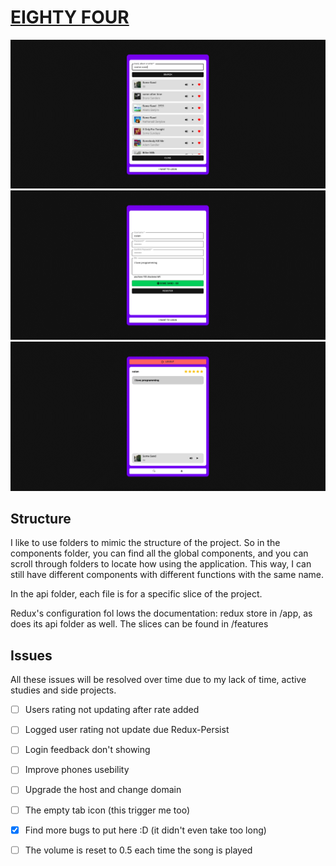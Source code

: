 [<h1>**EIGHTY FOUR**</h1>](https://eighty4.herokuapp.com)

![eightyfour screenshoot](./demo/eightyfour1.png)
![eightyfour screenshoot](./demo/eightyfour2.png)
![eightyfour screenshoot](./demo/eightyfour3.png)

<h2>Structure</h2>

I like to use folders to mimic the structure of the project. So in the components folder, you can find all the global components, and you can scroll through folders to locate how using the application. This way, I can still have different components with different functions with the same name.

In the api folder, each file is for a specific slice of the project.

Redux's configuration fol lows the documentation: redux store in /app, as does its api folder as well. The slices can be found in /features

<h2>Issues</h2>

All these issues will be resolved over time due to my lack of time, active studies and side projects.

- [ ] Users rating not updating after rate added
- [ ] Logged user rating not update due Redux-Persist
- [ ] Login feedback don't showing
- [ ] Improve phones usebility
- [ ] Upgrade the host and change domain
- [ ] The empty tab icon (this trigger me too)
- [x] Find more bugs to put here :D (it didn't even take too long)
- [ ] The volume is reset to 0.5 each time the song is played

